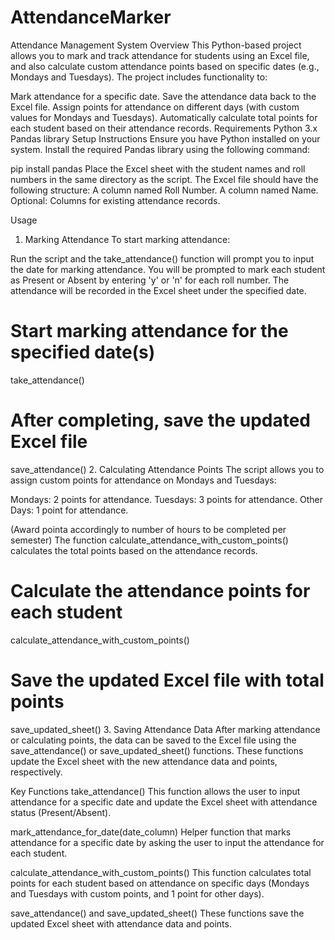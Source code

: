 # AttendanceMarker
Attendance Management System
Overview
This Python-based project allows you to mark and track attendance for students using an Excel file, and also calculate custom attendance points based on specific dates (e.g., Mondays and Tuesdays). The project includes functionality to:

Mark attendance for a specific date.
Save the attendance data back to the Excel file.
Assign points for attendance on different days (with custom values for Mondays and Tuesdays).
Automatically calculate total points for each student based on their attendance records.
Requirements
Python 3.x
Pandas library
Setup Instructions
Ensure you have Python installed on your system.
Install the required Pandas library using the following command:

pip install pandas
Place the Excel sheet with the student names and roll numbers in the same directory as the script. The Excel file should have the following structure:
A column named Roll Number.
A column named Name.
Optional: Columns for existing attendance records.

Usage
1. Marking Attendance
To start marking attendance:

Run the script and the take_attendance() function will prompt you to input the date for marking attendance.
You will be prompted to mark each student as Present or Absent by entering 'y' or 'n' for each roll number.
The attendance will be recorded in the Excel sheet under the specified date.

# Start marking attendance for the specified date(s)
take_attendance()

# After completing, save the updated Excel file
save_attendance()
2. Calculating Attendance Points
The script allows you to assign custom points for attendance on Mondays and Tuesdays:

Mondays: 2 points for attendance.
Tuesdays: 3 points for attendance.
Other Days: 1 point for attendance.

(Award pointa accordingly to number of hours to be completed per semester)
The function calculate_attendance_with_custom_points() calculates the total points based on the attendance records.

# Calculate the attendance points for each student
calculate_attendance_with_custom_points()

# Save the updated Excel file with total points
save_updated_sheet()
3. Saving Attendance Data
After marking attendance or calculating points, the data can be saved to the Excel file using the save_attendance() or save_updated_sheet() functions. These functions update the Excel sheet with the new attendance data and points, respectively.

Key Functions
take_attendance()
This function allows the user to input attendance for a specific date and update the Excel sheet with attendance status (Present/Absent).

mark_attendance_for_date(date_column)
Helper function that marks attendance for a specific date by asking the user to input the attendance for each student.

calculate_attendance_with_custom_points()
This function calculates total points for each student based on attendance on specific days (Mondays and Tuesdays with custom points, and 1 point for other days).

save_attendance() and save_updated_sheet()
These functions save the updated Excel sheet with attendance data and points.
